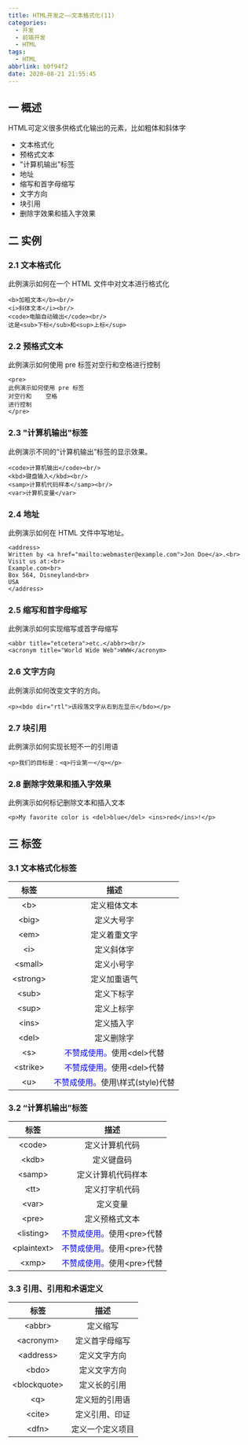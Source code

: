 ```yaml
---
title: HTML开发之——文本格式化(11)
categories:
  - 开发
  - 前端开发
  - HTML
tags:
  - HTML
abbrlink: b0f94f2
date: 2020-08-21 21:55:45
---
```

## 一 概述

HTML可定义很多供格式化输出的元素，比如粗体和斜体字

* 文本格式化
* 预格式文本
* "计算机输出"标签
* 地址
* 缩写和首字母缩写
* 文字方向
* 块引用
* 删除字效果和插入字效果

<!--more-->

## 二 实例

### 2.1 文本格式化

 此例演示如何在一个 HTML 文件中对文本进行格式化 

```
<b>加粗文本</b><br/>
<i>斜体文本</i><br/>
<code>电脑自动输出</code><br/>
这是<sub>下标</sub>和<sup>上标</sup>
```

### 2.2 预格式文本

 此例演示如何使用 pre 标签对空行和空格进行控制 

```
<pre>
此例演示如何使用 pre 标签
对空行和    空格
进行控制
</pre>
```

### 2.3 "计算机输出"标签

 此例演示不同的“计算机输出”标签的显示效果。 

```
<code>计算机输出</code><br/>
<kbd>键盘输入</kbd><br/>
<samp>计算机代码样本</samp><br/>
<var>计算机变量</var>
```

### 2.4 地址

 此例演示如何在 HTML 文件中写地址。 

```
<address>
Written by <a href="mailto:webmaster@example.com">Jon Doe</a>.<br> 
Visit us at:<br>
Example.com<br>
Box 564, Disneyland<br>
USA
</address>
```

### 2.5  缩写和首字母缩写

 此例演示如何实现缩写或首字母缩写 

```
<abbr title="etcetera">etc.</abbr><br/>
<acronym title="World Wide Web">WWW</acronym>
```

### 2.6 文字方向

 此例演示如何改变文字的方向。 

```
<p><bdo dir="rtl">该段落文字从右到左显示</bdo></p>
```

### 2.7 块引用

 此例演示如何实现长短不一的引用语 

```
<p>我们的目标是：<q>行业第一</q></p>
```

### 2.8 删除字效果和插入字效果

 此例演示如何标记删除文本和插入文本 

```
<p>My favorite color is <del>blue</del> <ins>red</ins>!</p>
```

## 三 标签

### 3.1 文本格式化标签

| **标签**  |                          **描述**                          |
| :-------: | :--------------------------------------------------------: |
|   \<b>    |                        定义粗体文本                        |
|  \<big>   |                         定义大号字                         |
|   \<em>   |                        定义着重文字                        |
|   \<i>    |                         定义斜体字                         |
| \<small>  |                         定义小号字                         |
| \<strong> |                        定义加重语气                        |
|  \<sub>   |                         定义下标字                         |
|  \<sup>   |                         定义上标字                         |
|  \<ins>   |                         定义插入字                         |
|  \<del>   |                         定义删除字                         |
|   \<s>    |    <font color="blue">不赞成使用。</font>使用\<del>代替    |
| \<strike> |    <font color="blue">不赞成使用。</font>使用\<del>代替    |
|   \<u>    | <font color="blue">不赞成使用。</font>使用\样式(style)代替 |

### 3.2 “计算机输出”标签

|   **标签**   |                       **描述**                       |
| :----------: | :--------------------------------------------------: |
|   \<code>    |                    定义计算机代码                    |
|    \<kdb>    |                      定义键盘码                      |
|   \<samp>    |                  定义计算机代码样本                  |
|    \<tt>     |                    定义打字机代码                    |
|    \<var>    |                       定义变量                       |
|    \<pre>    |                    定义预格式文本                    |
|  \<listing>  | <font color="blue">不赞成使用。</font>使用\<pre>代替 |
| \<plaintext> | <font color="blue">不赞成使用。</font>使用\<pre>代替 |
|    \<xmp>    | <font color="blue">不赞成使用。</font>使用\<pre>代替 |

### 3.3 引用、引用和术语定义

|     标签      |     **描述**     |
| :-----------: | :--------------: |
|    \<abbr>    |     定义缩写     |
|  \<acronym>   |  定义首字母缩写  |
|  \<address>   |   定义文字方向   |
|    \<bdo>     |   定义文字方向   |
| \<blockquote> |   定义长的引用   |
|     \<q>      |  定义短的引用语  |
|    \<cite>    |  定义引用、印证  |
|    \<dfn>     | 定义一个定义项目 |

